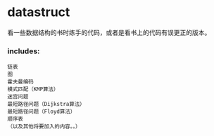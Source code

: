 datastruct
==========

看一些数据结构的书时练手的代码，或者是看书上的代码有误更正的版本。

### includes:
    链表
    图
    霍夫曼编码
    模式匹配（KMP算法）
    迷宫问题
    最短路径问题（Dijkstra算法）
    最短路径问题（Floyd算法）
    顺序表
    （以及其他将要加入的内容。。）
